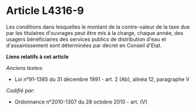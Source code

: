 # Article L4316-9

Les conditions dans lesquelles le montant de la contre-valeur de la taxe due par les titulaires d'ouvrages peut être mis à la
charge, chaque année, des usagers bénéficiaires des services publics de distribution d'eau et d'assainissement sont
déterminées par décret en Conseil d'Etat.

**Liens relatifs à cet article**

_Anciens textes_:

  - Loi n°91-1385 du 31 décembre 1991 - art. 2 (Ab), alinéa 12, paragraphe V

_Codifié par_:

  - Ordonnance n°2010-1307 du 28 octobre 2010 - art. (V)

